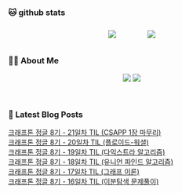 
###  🐱 github stats  

<div id="main" align="center">
    <img src="https://github-readme-stats.vercel.app/api?username=Kojaewoong0504&count_private=true&show_icons=true&theme=tokyonight"
        style="height: auto; margin-left: 20px; margin-right: 20px; padding: 10px;"/>
    <img src="https://github-readme-stats.vercel.app/api/top-langs/?username=Kojaewoong0504&layout=compact"   
        style="height: auto; margin-left: 20px; margin-right: 20px; padding: 10px;"/>
</div>

###  💁‍♀️ About Me  
<p align="center">
    <a href="https://www.gowoong.com/"><img src="https://img.shields.io/badge/Blog-FF5722?style=flat-square&logo=Blogger&logoColor=white"/></a>
    <a href="mailto:jaewoong.ko0504@gmail.com"><img src="https://img.shields.io/badge/Gmail-d14836?style=flat-square&logo=Gmail&logoColor=white&link=ilovefran.ofm@gmail.com"/></a>
</p>

<br>

### 📕 Latest Blog Posts   

<a href ="https://www.gowoong.com/42"> 크래프톤 정글 8기 - 21일차 TIL (CSAPP 1장 마무리) </a> <br>
<a href ="https://www.gowoong.com/41"> 크래프톤 정글 8기 - 20일차 TIL (플로이드-워셜) </a> <br>
<a href ="https://www.gowoong.com/40"> 크래프톤 정글 8기 - 19일차 TIL (다익스트라 알고리즘) </a> <br>
<a href ="https://www.gowoong.com/39"> 크래프톤 정글 8기 - 18일차 TIL (유니언 파인드 알고리즘) </a> <br>
<a href ="https://www.gowoong.com/38"> 크래프톤 정글 8기 - 17일차 TIL (그래프 이론) </a> <br>
<a href ="https://www.gowoong.com/37"> 크래프톤 정글 8기 - 16일차 TIL (이분탐색 문제풀이) </a> <br>
